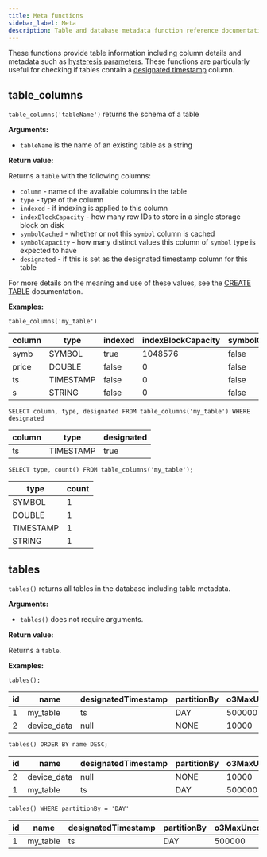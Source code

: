 ```yaml
---
title: Meta functions
sidebar_label: Meta
description: Table and database metadata function reference documentation.
---
```


These functions provide table information including column details and metadata
such as [hysteresis parameters](/docs/guides/hysteresis/). These functions are
particularly useful for checking if tables contain a
[designated timestamp](/docs/concept/designated-timestamp) column.

## table_columns

`table_columns('tableName')` returns the schema of a table

**Arguments:**

- `tableName` is the name of an existing table as a string

**Return value:**

Returns a `table` with the following columns:

- `column` - name of the available columns in the table
- `type` - type of the column
- `indexed` - if indexing is applied to this column
- `indexBlockCapacity` - how many row IDs to store in a single storage block on
  disk
- `symbolCached` - whether or not this `symbol` column is cached
- `symbolCapacity` - how many distinct values this column of `symbol` type is
  expected to have
- `designated` - if this is set as the designated timestamp column for this
  table

For more details on the meaning and use of these values, see the
[CREATE TABLE](/docs/reference/sql/create-table/) documentation.

**Examples:**

```questdb-sql title="Get all columns in a table"
table_columns('my_table')
```

| column | type      | indexed | indexBlockCapacity | symbolCached | symbolCapacity | designated |
| ------ | --------- | ------- | ------------------ | ------------ | -------------- | ---------- |
| symb   | SYMBOL    | true    | 1048576            | false        | 256            | false      |
| price  | DOUBLE    | false   | 0                  | false        | 0              | false      |
| ts     | TIMESTAMP | false   | 0                  | false        | 0              | true       |
| s      | STRING    | false   | 0                  | false        | 0              | false      |

```questdb-sql title="Get designated timestamp column"
SELECT column, type, designated FROM table_columns('my_table') WHERE designated
```

| column | type      | designated |
| ------ | --------- | ---------- |
| ts     | TIMESTAMP | true       |

```questdb-sql title="Get the count of column types"
SELECT type, count() FROM table_columns('my_table');
```

| type      | count |
| --------- | ----- |
| SYMBOL    | 1     |
| DOUBLE    | 1     |
| TIMESTAMP | 1     |
| STRING    | 1     |

## tables

`tables()` returns all tables in the database including table metadata.

**Arguments:**

- `tables()` does not require arguments.

**Return value:**

Returns a `table`.

**Examples:**

```questdb-sql title="List all tables"
tables();
```

| id  | name        | designatedTimestamp | partitionBy | o3MaxUncommittedRows | o3CommitLag |
| --- | ----------- | ------------------- | ----------- | -------------------- | ----------- |
| 1   | my_table    | ts                  | DAY         | 500000               | 300000000   |
| 2   | device_data | null                | NONE        | 10000                | 30000000    |

```questdb-sql title="All tables in reverse alphabetical order"
tables() ORDER BY name DESC;
```

| id  | name        | designatedTimestamp | partitionBy | o3MaxUncommittedRows | o3CommitLag |
| --- | ----------- | ------------------- | ----------- | -------------------- | ----------- |
| 2   | device_data | null                | NONE        | 10000                | 30000000    |
| 1   | my_table    | ts                  | DAY         | 500000               | 300000000   |

```questdb-sql title="All tables with a daily partitioning strategy"
tables() WHERE partitionBy = 'DAY'
```

| id  | name     | designatedTimestamp | partitionBy | o3MaxUncommittedRows | o3CommitLag |
| --- | -------- | ------------------- | ----------- | -------------------- | ----------- |
| 1   | my_table | ts                  | DAY         | 500000               | 300000000   |
